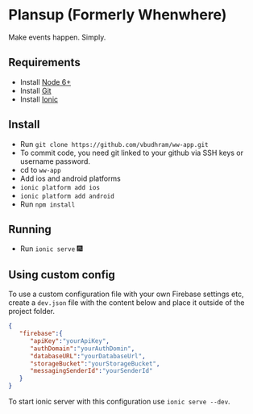 # Plansup (Formerly Whenwhere)
Make events happen. Simply.

## Requirements
* Install [Node 6+](https://nodejs.org/en/download/)
* Install [Git](https://git-scm.com/book/en/v2/Getting-Started-Installing-Git)
* Install [Ionic](http://ionicframework.com/docs/v2/intro/installation/)

## Install
* Run `git clone https://github.com/vbudhram/ww-app.git`
 * To commit code, you need git linked to your github via SSH keys or username password.
* cd to `ww-app`
* Add ios and android platforms
 * `ionic platform add ios`
 * `ionic platform add android`
* Run `npm install`

## Running
* Run `ionic serve` 🎆

## Using custom config
To use a custom configuration file with your own Firebase settings etc, create a `dev.json` file with the content below and place it outside of the project folder.

```json
{
   "firebase":{
      "apiKey":"yourApiKey",
      "authDomain":"yourAuthDomin",
      "databaseURL":"yourDatabaseUrl",
      "storageBucket":"yourStorageBucket",
      "messagingSenderId":"yourSenderId"
   }
}
```

To start ionic server with this configuration use `ionic serve --dev`.

